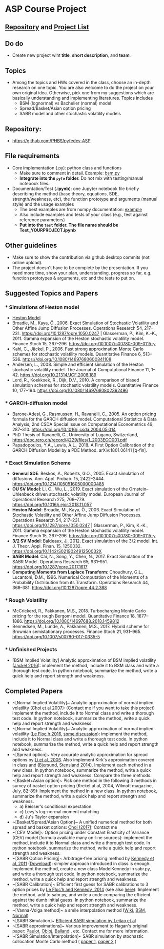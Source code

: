 # ASP Course Project

## [Repository](https://github.com/PHBS/pyfedev-ASP) and [Project List](https://github.com/PHBS/pyfedev-ASP/projects)

## Do do
* Create new project wiht **title**, **short description**, and **team**.

## Topics
* Among the topics and HWs covered in the class, choose an in-depth research on one topic. You are also welcome to do the project on your own original idea. Otherwise, pick one from my suggestions which are basically understanding and implementing literatures. Topics includes 
  * BSM (lognormal) vs Bachelier (normal) model
  * Spread/Basket/Asian option pricing
  * SABR model and other stochastic volatility models

## Repository:
* https://github.com/PHBS/pyfedev-ASP

## File requirements
* Core implementation (.py): python class and functions
  * Make sure to comment in detail. Example: [bsm.py](https://github.com/PHBS/pyfedev-ASP/blob/master/pyfe/bsm.py)
  * __Integrate into the `pyfe` folder.__ Do not mix with testing/manual notebook files.
* Documentation/Test (__.ipynb__): one Jupyter notebook file briefly describing the method (base theory, equations, SDE, strength/weakness, etc), the function prototype and arguments (manual style) and the usage examples
  * The best examples are from numpy documentation: [example](https://docs.scipy.org/doc/numpy-1.10.1/reference/routines.polynomials.hermite.html)
  * Also include examples and tests of your class (e.g., test against reference parameters)
  * __Put into the `test` folder. The file name should be Test_YOURPROJECT.ipynb__ 
  
## Other guidelines
* Make sure to show the contribution via github desktop commits (not online upload).
* The project doesn't have to be complete by the presentation. If you need more time, show your plan, understanding, progress so far, e.g. function prototypes & arguments, etc and the tests to put on.

## Suggested Topics and Papers 
### * Simulations of Heston model
* [Heston Model](https://en.wikipedia.org/wiki/Heston_model)
* Broadie, M., Kaya, Ö., 2006. Exact Simulation of Stochastic Volatility and Other Affine Jump Diffusion Processes. Operations Research 54, 217–231. https://doi.org/10.1287/opre.1050.0247 | Glasserman, P., Kim, K.-K., 2011. Gamma expansion of the Heston stochastic volatility model. Finance Stoch 15, 267–296. https://doi.org/10.1007/s00780-009-0115-y
* Kahl, C., Jäckel, P., 2006. Fast strong approximation Monte Carlo schemes for stochastic volatility models. Quantitative Finance 6, 513–536. https://doi.org/10.1080/14697680600841108
* Andersen, L., 2008. Simple and efficient simulation of the Heston stochastic volatility model. The Journal of Computational Finance 11, 1–42. https://doi.org/10.21314/JCF.2008.189
* Lord, R., Koekkoek, R., Dijk, D.V., 2010. A comparison of biased simulation schemes for stochastic volatility models. Quantitative Finance 10, 177–194. https://doi.org/10.1080/14697680802392496

### * GARCH-diffusion model
* Barone-Adesi, G., Rasmussen, H., Ravanelli, C., 2005. An option pricing formula for the GARCH diffusion model. Computational Statistics & Data Analysis, 2nd CSDA Special Issue on Computational Econometrics 49, 287–310. https://doi.org/10.1016/j.csda.2004.05.014
* PhD Thesis of Ravanelli, C., University of Lugano, Switzerland, https://doc.rero.ch/record/4229/files/1_2003ECO001.pdf
* Papadopoulos, Y.A., Lewis, A.L., 2018. A First Option Calibration of the GARCH Diffusion Model by a PDE Method. arXiv:1801.06141 [q-fin].

### * Exact Simulation Scheme
* __General SDE__: Beskos, A., Roberts, G.O., 2005. Exact simulation of diffusions. Ann. Appl. Probab. 15, 2422–2444. https://doi.org/10.1214/105051605000000485
* __OU SV Model__: Li, C., Wu, L., 2019. Exact simulation of the Ornstein–Uhlenbeck driven stochastic volatility model. European Journal of Operational Research 275, 768–779. https://doi.org/10.1016/j.ejor.2018.11.057
* __Heston Model__: Broadie, M., Kaya, Ö., 2006. Exact Simulation of Stochastic Volatility and Other Affine Jump Diffusion Processes. Operations Research 54, 217–231. https://doi.org/10.1287/opre.1050.0247 | Glasserman, P., Kim, K.-K., 2011. Gamma expansion of the Heston stochastic volatility model. Finance Stoch 15, 267–296. https://doi.org/10.1007/s00780-009-0115-y
* __3/2 SV Model__: Baldeaux, J., 2012. Exact simulation of the 3/2 model. Int. J. Theor. Appl. Finan. 15, 1250032. https://doi.org/10.1142/S021902491250032X
* __SABR Model__: Cai, N., Song, Y., Chen, N., 2017. Exact Simulation of the SABR Model. Operations Research 65, 931–951. https://doi.org/10.1287/opre.2017.1617
* __Computing Moments from Laplace Transform__: Choudhury, G.L., Lucantoni, D.M., 1996. Numerical Computation of the Moments of a Probability Distribution from its Transform. Operations Research 44, 368–381. https://doi.org/10.1287/opre.44.2.368

### * Rough Volatility
* McCrickerd, R., Pakkanen, M.S., 2018. Turbocharging Monte Carlo pricing for the rough Bergomi model. Quantitative Finance 18, 1877–1886. https://doi.org/10.1080/14697688.2018.1459812
* Bennedsen, M., Lunde, A., Pakkanen, M.S., 2017. Hybrid scheme for Brownian semistationary processes. Finance Stoch 21, 931–965. https://doi.org/10.1007/s00780-017-0335-5

### * Unfinished Projects
* [BSM Implied Volatility] Analytic approximation of BSM implied volatility ([Jackel 2016](jaeckel.16mb.com/LetsBeRational.pdf)): implement the method, include it to BSM class and write a thorough test code. In python notebook, summarize the method, write a quick help and report strength and weakness.

## Completed Papers
* ~[Normal Implied Volatility]~ Analytic approximation of normal implied volatility ([Choi et al 2007](http://jaehyukchoi.com/research/normvol/index.html)): (Contact me if you want to take this project) implement the method, include it to Normal class and write a thorough test code. In python notebook, summarize the method, write a quick help and report strength and weakness.
* ~[Normal Implied Volatility]~ Analytic approximation of normal implied volatility ([Le Floc'h 2016](https://ssrn.com/abstract=2420757), [some discussion](https://www.clarusft.com/analytic-implied-basis-point-volatility/)): implement the method, include it to Normal class and write a thorough test code. In python notebook, summarize the method, write a quick help and report strength and weakness.
* ~[Spread option]~ Very accurate analytic approximation for spread options by [Li et al, 2006](https://ssrn.com/abstract_id=952747). 
Also implement Kirk's approximation covered in class and [(Bjersund, Stensland 2014)](http://ssrn.com/abstract_id=1145206). Implement each method in a new class. In python notebook, summarize the method, write a quick help and report strength and weakness. Compare the three methods.
* ~[Basket+Asian option]~ Pick one method in the following 3 methods in survey of basket option pricing (Krekel at al, 2004, Wilmott magazine, July, 82-89): Implement the method in a new class. In python notebook, summarize the method, write a quick help and report strength and weakness.
  * a) Beisser's conditional expectation 
  * c) Levy's log-normal moment matching
  * d) Ju's Taylor expansion
* ~[Basket/Spread/Asian Option]~ A unified numerical method for both spread and basket options: [Choi (2017)](http://papers.ssrn.com/abstract_id=2913048): Contact me
* ~[CEV Model]~ Option pricing under Constant Elasticity of Variance (CEV) model (formula available many on-line sources):
implement the method, include it to Normal class and write a thorough test code. In python notebook, summarize the method, write a quick help and report strength and weakness.
* ~[SABR Option Pricing]~ Arbitrage-free pricing method by [Kennedy et al, 2011](http://www.tandfonline.com/doi/abs/10.1080/1350486X.2011.646523) ([Download](http://ssrn.com/abstract_id=2043504)): simpler approach introduced in class is enough. Implement the method, create a new class ModelKennedy in sabr.py, and write a thorough test code. In python notebook, summarize the method, write a quick help and report strength and weakness. 
* ~[SABR Calibration]~ Efficient first guess for SABR calibrations to 3 option prices by [Le Floc’h and Kennedy, 2014](https://ssrn.com/abstract_id=2467231) (see also [here](https://www.clarusft.com/sabr-calibration-a-simple-explicit-initial-guess/)): Implement the method, add to sabr.py, and write a code comparing the efficient against the dumb initial guess. In python notebook, summarize the method, write a quick help and report strength and weakness. 
* ~[Vanna-Volga method]~ a smile interpolation method ([Wiki](https://en.wikipedia.org/wiki/Vanna-Volga_pricing), [BSM](https://arxiv.org/abs/0904.1074), [Normal](https://arxiv.org/abs/1810.07457))
* ~[SABR Simulation]~ [Efficient SABR simulation by Leitao et al](http://dx.doi.org/10.1016/j.amc.2016.08.030)
* ~[SABR approximations]~ Various improvement to Hagan's original paper: [Paulot](https://arxiv.org/abs/0906.0658), [Obloj](https://arxiv.org/abs/0708.0998), [Balland](http://janroman.dhis.org/finance/OIS/Artiklar%20%C3%B6vrigt/SABR%20goes%20Normal.pdf) 
, etc. Contact me for more information.
* ~[SABR Simulation/Interpolation]~ SABR simulation by stochastic collocation Monte Carlo method ( [paper 1](https://ssrn.com/abstract=2529691), [paper 2](https://ssrn.com/abstract=2529684) )

